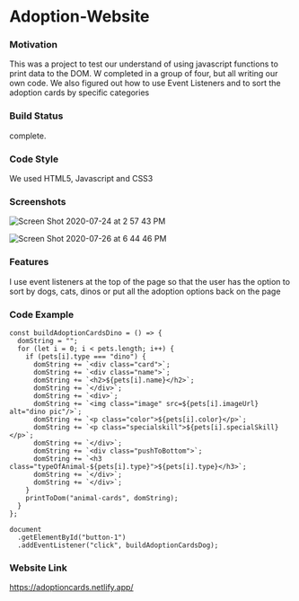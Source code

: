 # Adoption-Website

### Motivation
This was a project to test our understand of using javascript functions to print data to the DOM. W completed in a group of four, but all writing our own code. We also figured out how to use Event Listeners and to sort the adoption cards by specific categories

### Build Status
complete.

### Code Style
We used HTML5, Javascript and CSS3

### Screenshots

![Screen Shot 2020-07-24 at 2 57 43 PM](https://user-images.githubusercontent.com/66916708/88492365-ee075980-cf6f-11ea-9ea6-b703120be371.jpg)


![Screen Shot 2020-07-26 at 6 44 46 PM](https://user-images.githubusercontent.com/66916708/88492388-1bec9e00-cf70-11ea-9324-d606b9100f2f.png)

### Features
I use event listeners at the top of the page so that the user has the option to sort by dogs, cats, dinos or put all the adoption options back on the page

### Code Example

```// Dino Button
const buildAdoptionCardsDino = () => {
  domString = "";
  for (let i = 0; i < pets.length; i++) {
    if (pets[i].type === "dino") {
      domString += `<div class="card">`;
      domString += `<div class="name">`;
      domString += `<h2>${pets[i].name}</h2>`;
      domString += `</div>`;
      domString += `<div>`;
      domString += `<img class="image" src=${pets[i].imageUrl} alt="dino pic"/>`;
      domString += `<p class="color">${pets[i].color}</p>`;
      domString += `<p class="specialskill">${pets[i].specialSkill}</p>`;
      domString += `</div>`;
      domString += `<div class="pushToBottom">`;
      domString += `<h3 class="typeOfAnimal-${pets[i].type}">${pets[i].type}</h3>`;
      domString += `</div>`;
      domString += `</div>`;
    }
    printToDom("animal-cards", domString);
  }
};

document
  .getElementById("button-1")
  .addEventListener("click", buildAdoptionCardsDog);
```
### Website Link
https://adoptioncards.netlify.app/
